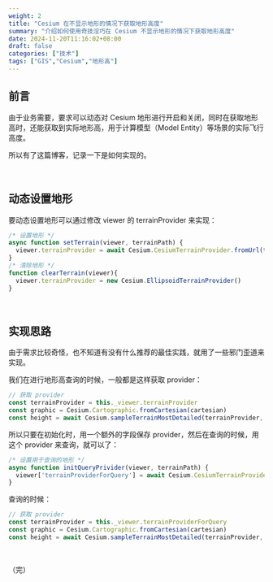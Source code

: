 ```yaml
---
weight: 2
title: "Cesium 在不显示地形的情况下获取地形高度"
summary: "介绍如何使用奇技淫巧在 Cesium 不显示地形的情况下获取地形高度"
date: 2024-11-20T11:16:02+08:00
draft: false
categories: ["技术"]
tags: ["GIS","Cesium","地形高"]
---
```


## 前言

由于业务需要，要求可以动态对 Cesium 地形进行开启和关闭，同时在获取地形高时，还能获取到实际地形高，用于计算模型（Model Entity）等场景的实际飞行高度。

所以有了这篇博客，记录一下是如何实现的。

&nbsp;

## 动态设置地形

要动态设置地形可以通过修改 viewer 的 terrainProvider 来实现：

```javascript
/* 设置地形 */
async function setTerrain(viewer, terrainPath) {
  viewer.terrainProvider = await Cesium.CesiumTerrainProvider.fromUrl(terrainPath)
}
/* 清除地形 */
function clearTerrain(viewer){
  viewer.terrainProvider = new Cesium.EllipsoidTerrainProvider()
}
```

&nbsp;

## 实现思路

由于需求比较奇怪，也不知道有没有什么推荐的最佳实践，就用了一些邪门歪道来实现。

我们在进行地形高查询的时候，一般都是这样获取 provider：

```javascript
// 获取 provider
const terrainProvider = this._viewer.terrainProvider
const graphic = Cesium.Cartographic.fromCartesian(cartesian)
const height = await Cesium.sampleTerrainMostDetailed(terrainProvider, [graphic])
```

所以只要在初始化时，用一个额外的字段保存 provider，然后在查询的时候，用这个 provider 来查询，就可以了：

```javascript
/* 设置用于查询的地形 */
async function initQueryPrivider(viewer, terrainPath) {
  viewer['terrainProviderForQuery'] = await Cesium.CesiumTerrainProvider.fromUrl(terrainPath)
}
```

查询的时候：

```javascript
// 获取 provider
const terrainProvider = this._viewer.terrainProviderForQuery
const graphic = Cesium.Cartographic.fromCartesian(cartesian)
const height = await Cesium.sampleTerrainMostDetailed(terrainProvider, [graphic])
```

&nbsp;

（完）
